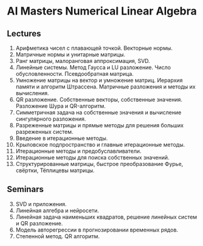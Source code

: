 # AI Masters Numerical Linear Algebra

## Lectures

1. Арифметика чисел с плавающей точкой. Векторные нормы.
2. Матричные нормы и унитарные матрицы.
3. Ранг матрицы, малоранговая аппроксимация, SVD.
4. Линейные системы. Метод Гаусса и LU разложение. Число обусловленности. Псевдообратная матрица.
5. Умножение матрицы на вектор и умножение матриц. Иерархия памяти и алгоритм Штрассена. Матричные разложения и методы их вычисления.
6. QR разложение. Собственные векторы, собственные значения. Разложение Шура и QR-алгоритм.
7. Симметричная задача на собственные значения и вычисление сингулярного разложения.
8. Разреженные матрицы и прямые методы для решения больших разреженных систем.
9. Введение в итерационные методы.
10. Крыловское подпространство и главные итерационные методы.
11. Итерационные методы и предобуславливатели.
12. Итерационные методы для поиска собственных значений.
13. Структурированные матрицы, быстрое преобразование Фурье, свёртки, Тёплицевы матрицы.

## Seminars

3. SVD и приложения.
4. Линейная алгебра и нейросети.
5. Линейная задача наименьших квадратов, решение линейных систем и QR разложение.
6. Модель авторегрессии в прогнозировании временных рядов.
8. Степенной метод. QR алгоритм. 
